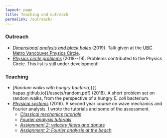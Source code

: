 ```yaml
---
layout: page
title: Teaching and outreach
permalink: /outreach/
---
```


### Outreach

- [*Dimensional analysis and black holes*](assets/dimensional-analysis.pdf)
  (2019). Talk given at the
  [UBC Metro Vancouver Physics Circle](https://outreach.phas.ubc.ca/events/metro-vancouver-physics-circle/).
- [*Physics circle problems*](assets/circle-probs.pdf)
  (2018--19). Problems contributed to the Physics Circle. This list is
  still under development!

### Teaching

- [*Random walks with hungry bacteria*]({{
  hapax.github.io}}/assets/random.pdf) (2018). A short problem set
  on random walks, from the perspective of a hungry *E. coli*
  bacterium.
- [*Physical systems*](https://handbook.unimelb.edu.au/subjects/phyc20014)
  (2016). A second year course on wave mechanics and Fourier
  analysis. I wrote the tutorials and some of the assessment.
  - [*Classical mechanics tutorials*]({{hapax.github.io}}/assets/classical-tutes-full.pdf)
  - [*Fourier analysis tutorials*]({{hapax.github.io}}/assets/fourier-tutes-full.pdf)
  - [*Assignment 2: velocity filters and donuts*]({{hapax.github.io}}/assets/physical-systems-a2.pdf)
  - [*Assignment 3: Fourier analysis at the beach*]({{hapax.github.io}}/assets/physical-systems-a3.pdf)
